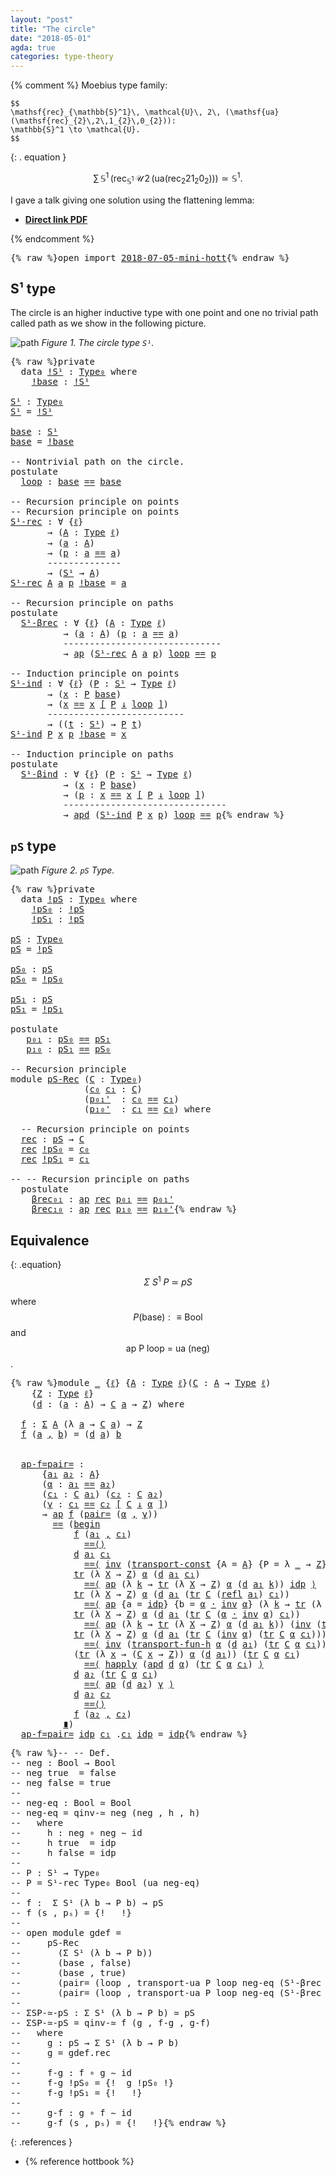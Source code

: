 ```yaml
---
layout: "post"
title: "The circle"
date: "2018-05-01"
agda: true
categories: type-theory
---
```


{% comment %}
  Moebius type family:

    $$
    \mathsf{rec}_{\mathbb{S}^1}\, \mathcal{U}\, 2\, (\mathsf{ua}(\mathsf{rec}_{2}\,2\,1_{2}\,0_{2})):
    \mathbb{S}^1 \to \mathcal{U}.
    $$


{: . equation }

  $$\sum\,{\mathbb{S}^1}\,(\mathsf{rec}_{\mathbb{S}^1}\, \mathcal{U}\,  2\,
  (\mathsf{ua}(\mathsf{rec}_{2}2 1_{2} 0_{2}))) \simeq \mathbb{S}^1.$$

I gave a talk giving one solution using the flattening lemma:

- [**Direct link PDF**](https://github.com/jonaprieto/flattenlem/files/2045561/Jonathan-Prieto-Cubides-The-Flattening-Lemma.pdf)

{% endcomment %}

<pre class="Agda">{% raw %}<a id="678" class="Keyword">open</a> <a id="683" class="Keyword">import</a> <a id="690" href="{% endraw %}{% link _posts/2018-07-05-mini-hott.md %}{% raw %}" class="Module">2018-07-05-mini-hott</a>{% endraw %}</pre>

##  S¹ type

The circle is an higher inductive type with one point
and one no trivial path called path as we show in the following
picture.

![path](/assets/ipe-images/circle.png)
*Figure 1. The circle type `S¹`.*

<pre class="Agda">{% raw %}<a id="951" class="Keyword">private</a>
  <a id="961" class="Keyword">data</a> <a id="!S¹"></a><a id="966" href="{% endraw %}{% link _posts/2018-05-01-circle-puzzle.md %}{% raw %}#966" class="Datatype">!S¹</a> <a id="970" class="Symbol">:</a> <a id="972" href="{% endraw %}{% link _posts/2018-07-05-mini-hott.md %}{% raw %}#949" class="Function">Type₀</a> <a id="978" class="Keyword">where</a>
    <a id="!S¹.!base"></a><a id="988" href="{% endraw %}{% link _posts/2018-05-01-circle-puzzle.md %}{% raw %}#988" class="InductiveConstructor">!base</a> <a id="994" class="Symbol">:</a> <a id="996" href="{% endraw %}{% link _posts/2018-05-01-circle-puzzle.md %}{% raw %}#966" class="Datatype">!S¹</a>

<a id="S¹"></a><a id="1001" href="{% endraw %}{% link _posts/2018-05-01-circle-puzzle.md %}{% raw %}#1001" class="Function">S¹</a> <a id="1004" class="Symbol">:</a> <a id="1006" href="{% endraw %}{% link _posts/2018-07-05-mini-hott.md %}{% raw %}#949" class="Function">Type₀</a>
<a id="1012" href="{% endraw %}{% link _posts/2018-05-01-circle-puzzle.md %}{% raw %}#1001" class="Function">S¹</a> <a id="1015" class="Symbol">=</a> <a id="1017" href="{% endraw %}{% link _posts/2018-05-01-circle-puzzle.md %}{% raw %}#966" class="Datatype">!S¹</a>

<a id="base"></a><a id="1022" href="{% endraw %}{% link _posts/2018-05-01-circle-puzzle.md %}{% raw %}#1022" class="Function">base</a> <a id="1027" class="Symbol">:</a> <a id="1029" href="{% endraw %}{% link _posts/2018-05-01-circle-puzzle.md %}{% raw %}#1001" class="Function">S¹</a>
<a id="1032" href="{% endraw %}{% link _posts/2018-05-01-circle-puzzle.md %}{% raw %}#1022" class="Function">base</a> <a id="1037" class="Symbol">=</a> <a id="1039" href="{% endraw %}{% link _posts/2018-05-01-circle-puzzle.md %}{% raw %}#988" class="InductiveConstructor">!base</a>

<a id="1046" class="Comment">-- Nontrivial path on the circle.</a>
<a id="1080" class="Keyword">postulate</a>
  <a id="loop"></a><a id="1092" href="{% endraw %}{% link _posts/2018-05-01-circle-puzzle.md %}{% raw %}#1092" class="Postulate">loop</a> <a id="1097" class="Symbol">:</a> <a id="1099" href="{% endraw %}{% link _posts/2018-05-01-circle-puzzle.md %}{% raw %}#1022" class="Function">base</a> <a id="1104" href="{% endraw %}{% link _posts/2018-07-05-mini-hott.md %}{% raw %}#4958" class="Datatype Operator">==</a> <a id="1107" href="{% endraw %}{% link _posts/2018-05-01-circle-puzzle.md %}{% raw %}#1022" class="Function">base</a>

<a id="1113" class="Comment">-- Recursion principle on points</a>
<a id="1146" class="Comment">-- Recursion principle on points</a>
<a id="S¹-rec"></a><a id="1179" href="{% endraw %}{% link _posts/2018-05-01-circle-puzzle.md %}{% raw %}#1179" class="Function">S¹-rec</a> <a id="1186" class="Symbol">:</a> <a id="1188" class="Symbol">∀</a> <a id="1190" class="Symbol">{</a><a id="1191" href="{% endraw %}{% link _posts/2018-05-01-circle-puzzle.md %}{% raw %}#1191" class="Bound">ℓ</a><a id="1192" class="Symbol">}</a>
       <a id="1201" class="Symbol">→</a> <a id="1203" class="Symbol">(</a><a id="1204" href="{% endraw %}{% link _posts/2018-05-01-circle-puzzle.md %}{% raw %}#1204" class="Bound">A</a> <a id="1206" class="Symbol">:</a> <a id="1208" href="{% endraw %}{% link _posts/2018-07-05-mini-hott.md %}{% raw %}#899" class="Function">Type</a> <a id="1213" href="{% endraw %}{% link _posts/2018-05-01-circle-puzzle.md %}{% raw %}#1191" class="Bound">ℓ</a><a id="1214" class="Symbol">)</a>
       <a id="1223" class="Symbol">→</a> <a id="1225" class="Symbol">(</a><a id="1226" href="{% endraw %}{% link _posts/2018-05-01-circle-puzzle.md %}{% raw %}#1226" class="Bound">a</a> <a id="1228" class="Symbol">:</a> <a id="1230" href="{% endraw %}{% link _posts/2018-05-01-circle-puzzle.md %}{% raw %}#1204" class="Bound">A</a><a id="1231" class="Symbol">)</a>
       <a id="1240" class="Symbol">→</a> <a id="1242" class="Symbol">(</a><a id="1243" href="{% endraw %}{% link _posts/2018-05-01-circle-puzzle.md %}{% raw %}#1243" class="Bound">p</a> <a id="1245" class="Symbol">:</a> <a id="1247" href="{% endraw %}{% link _posts/2018-05-01-circle-puzzle.md %}{% raw %}#1226" class="Bound">a</a> <a id="1249" href="{% endraw %}{% link _posts/2018-07-05-mini-hott.md %}{% raw %}#4958" class="Datatype Operator">==</a> <a id="1252" href="{% endraw %}{% link _posts/2018-05-01-circle-puzzle.md %}{% raw %}#1226" class="Bound">a</a><a id="1253" class="Symbol">)</a>
       <a id="1262" class="Comment">--------------</a>
       <a id="1284" class="Symbol">→</a> <a id="1286" class="Symbol">(</a><a id="1287" href="{% endraw %}{% link _posts/2018-05-01-circle-puzzle.md %}{% raw %}#1001" class="Function">S¹</a> <a id="1290" class="Symbol">→</a> <a id="1292" href="{% endraw %}{% link _posts/2018-05-01-circle-puzzle.md %}{% raw %}#1204" class="Bound">A</a><a id="1293" class="Symbol">)</a>
<a id="1295" href="{% endraw %}{% link _posts/2018-05-01-circle-puzzle.md %}{% raw %}#1179" class="Function">S¹-rec</a> <a id="1302" href="{% endraw %}{% link _posts/2018-05-01-circle-puzzle.md %}{% raw %}#1302" class="Bound">A</a> <a id="1304" href="{% endraw %}{% link _posts/2018-05-01-circle-puzzle.md %}{% raw %}#1304" class="Bound">a</a> <a id="1306" href="{% endraw %}{% link _posts/2018-05-01-circle-puzzle.md %}{% raw %}#1306" class="Bound">p</a> <a id="1308" href="{% endraw %}{% link _posts/2018-05-01-circle-puzzle.md %}{% raw %}#988" class="InductiveConstructor">!base</a> <a id="1314" class="Symbol">=</a> <a id="1316" href="{% endraw %}{% link _posts/2018-05-01-circle-puzzle.md %}{% raw %}#1304" class="Bound">a</a>

<a id="1319" class="Comment">-- Recursion principle on paths</a>
<a id="1351" class="Keyword">postulate</a>
  <a id="S¹-βrec"></a><a id="1363" href="{% endraw %}{% link _posts/2018-05-01-circle-puzzle.md %}{% raw %}#1363" class="Postulate">S¹-βrec</a> <a id="1371" class="Symbol">:</a> <a id="1373" class="Symbol">∀</a> <a id="1375" class="Symbol">{</a><a id="1376" href="{% endraw %}{% link _posts/2018-05-01-circle-puzzle.md %}{% raw %}#1376" class="Bound">ℓ</a><a id="1377" class="Symbol">}</a> <a id="1379" class="Symbol">(</a><a id="1380" href="{% endraw %}{% link _posts/2018-05-01-circle-puzzle.md %}{% raw %}#1380" class="Bound">A</a> <a id="1382" class="Symbol">:</a> <a id="1384" href="{% endraw %}{% link _posts/2018-07-05-mini-hott.md %}{% raw %}#899" class="Function">Type</a> <a id="1389" href="{% endraw %}{% link _posts/2018-05-01-circle-puzzle.md %}{% raw %}#1376" class="Bound">ℓ</a><a id="1390" class="Symbol">)</a>
          <a id="1402" class="Symbol">→</a> <a id="1404" class="Symbol">(</a><a id="1405" href="{% endraw %}{% link _posts/2018-05-01-circle-puzzle.md %}{% raw %}#1405" class="Bound">a</a> <a id="1407" class="Symbol">:</a> <a id="1409" href="{% endraw %}{% link _posts/2018-05-01-circle-puzzle.md %}{% raw %}#1380" class="Bound">A</a><a id="1410" class="Symbol">)</a> <a id="1412" class="Symbol">(</a><a id="1413" href="{% endraw %}{% link _posts/2018-05-01-circle-puzzle.md %}{% raw %}#1413" class="Bound">p</a> <a id="1415" class="Symbol">:</a> <a id="1417" href="{% endraw %}{% link _posts/2018-05-01-circle-puzzle.md %}{% raw %}#1405" class="Bound">a</a> <a id="1419" href="{% endraw %}{% link _posts/2018-07-05-mini-hott.md %}{% raw %}#4958" class="Datatype Operator">==</a> <a id="1422" href="{% endraw %}{% link _posts/2018-05-01-circle-puzzle.md %}{% raw %}#1405" class="Bound">a</a><a id="1423" class="Symbol">)</a>
          <a id="1435" class="Comment">------------------------------</a>
          <a id="1476" class="Symbol">→</a> <a id="1478" href="{% endraw %}{% link _posts/2018-07-05-mini-hott.md %}{% raw %}#7929" class="Function">ap</a> <a id="1481" class="Symbol">(</a><a id="1482" href="{% endraw %}{% link _posts/2018-05-01-circle-puzzle.md %}{% raw %}#1179" class="Function">S¹-rec</a> <a id="1489" href="{% endraw %}{% link _posts/2018-05-01-circle-puzzle.md %}{% raw %}#1380" class="Bound">A</a> <a id="1491" href="{% endraw %}{% link _posts/2018-05-01-circle-puzzle.md %}{% raw %}#1405" class="Bound">a</a> <a id="1493" href="{% endraw %}{% link _posts/2018-05-01-circle-puzzle.md %}{% raw %}#1413" class="Bound">p</a><a id="1494" class="Symbol">)</a> <a id="1496" href="{% endraw %}{% link _posts/2018-05-01-circle-puzzle.md %}{% raw %}#1092" class="Postulate">loop</a> <a id="1501" href="{% endraw %}{% link _posts/2018-07-05-mini-hott.md %}{% raw %}#4958" class="Datatype Operator">==</a> <a id="1504" href="{% endraw %}{% link _posts/2018-05-01-circle-puzzle.md %}{% raw %}#1413" class="Bound">p</a>

<a id="1507" class="Comment">-- Induction principle on points</a>
<a id="S¹-ind"></a><a id="1540" href="{% endraw %}{% link _posts/2018-05-01-circle-puzzle.md %}{% raw %}#1540" class="Function">S¹-ind</a> <a id="1547" class="Symbol">:</a> <a id="1549" class="Symbol">∀</a> <a id="1551" class="Symbol">{</a><a id="1552" href="{% endraw %}{% link _posts/2018-05-01-circle-puzzle.md %}{% raw %}#1552" class="Bound">ℓ</a><a id="1553" class="Symbol">}</a> <a id="1555" class="Symbol">(</a><a id="1556" href="{% endraw %}{% link _posts/2018-05-01-circle-puzzle.md %}{% raw %}#1556" class="Bound">P</a> <a id="1558" class="Symbol">:</a> <a id="1560" href="{% endraw %}{% link _posts/2018-05-01-circle-puzzle.md %}{% raw %}#1001" class="Function">S¹</a> <a id="1563" class="Symbol">→</a> <a id="1565" href="{% endraw %}{% link _posts/2018-07-05-mini-hott.md %}{% raw %}#899" class="Function">Type</a> <a id="1570" href="{% endraw %}{% link _posts/2018-05-01-circle-puzzle.md %}{% raw %}#1552" class="Bound">ℓ</a><a id="1571" class="Symbol">)</a>
       <a id="1580" class="Symbol">→</a> <a id="1582" class="Symbol">(</a><a id="1583" href="{% endraw %}{% link _posts/2018-05-01-circle-puzzle.md %}{% raw %}#1583" class="Bound">x</a> <a id="1585" class="Symbol">:</a> <a id="1587" href="{% endraw %}{% link _posts/2018-05-01-circle-puzzle.md %}{% raw %}#1556" class="Bound">P</a> <a id="1589" href="{% endraw %}{% link _posts/2018-05-01-circle-puzzle.md %}{% raw %}#1022" class="Function">base</a><a id="1593" class="Symbol">)</a>
       <a id="1602" class="Symbol">→</a> <a id="1604" class="Symbol">(</a><a id="1605" href="{% endraw %}{% link _posts/2018-05-01-circle-puzzle.md %}{% raw %}#1583" class="Bound">x</a> <a id="1607" href="{% endraw %}{% link _posts/2018-07-05-mini-hott.md %}{% raw %}#10799" class="Function">==</a> <a id="1610" href="{% endraw %}{% link _posts/2018-05-01-circle-puzzle.md %}{% raw %}#1583" class="Bound">x</a> <a id="1612" href="{% endraw %}{% link _posts/2018-07-05-mini-hott.md %}{% raw %}#10799" class="Function">[</a> <a id="1614" href="{% endraw %}{% link _posts/2018-05-01-circle-puzzle.md %}{% raw %}#1556" class="Bound">P</a> <a id="1616" href="{% endraw %}{% link _posts/2018-07-05-mini-hott.md %}{% raw %}#10799" class="Function">↓</a> <a id="1618" href="{% endraw %}{% link _posts/2018-05-01-circle-puzzle.md %}{% raw %}#1092" class="Postulate">loop</a> <a id="1623" href="{% endraw %}{% link _posts/2018-07-05-mini-hott.md %}{% raw %}#10799" class="Function">]</a><a id="1624" class="Symbol">)</a>
       <a id="1633" class="Comment">--------------------------</a>
       <a id="1667" class="Symbol">→</a> <a id="1669" class="Symbol">((</a><a id="1671" href="{% endraw %}{% link _posts/2018-05-01-circle-puzzle.md %}{% raw %}#1671" class="Bound">t</a> <a id="1673" class="Symbol">:</a> <a id="1675" href="{% endraw %}{% link _posts/2018-05-01-circle-puzzle.md %}{% raw %}#1001" class="Function">S¹</a><a id="1677" class="Symbol">)</a> <a id="1679" class="Symbol">→</a> <a id="1681" href="{% endraw %}{% link _posts/2018-05-01-circle-puzzle.md %}{% raw %}#1556" class="Bound">P</a> <a id="1683" href="{% endraw %}{% link _posts/2018-05-01-circle-puzzle.md %}{% raw %}#1671" class="Bound">t</a><a id="1684" class="Symbol">)</a>
<a id="1686" href="{% endraw %}{% link _posts/2018-05-01-circle-puzzle.md %}{% raw %}#1540" class="Function">S¹-ind</a> <a id="1693" href="{% endraw %}{% link _posts/2018-05-01-circle-puzzle.md %}{% raw %}#1693" class="Bound">P</a> <a id="1695" href="{% endraw %}{% link _posts/2018-05-01-circle-puzzle.md %}{% raw %}#1695" class="Bound">x</a> <a id="1697" href="{% endraw %}{% link _posts/2018-05-01-circle-puzzle.md %}{% raw %}#1697" class="Bound">p</a> <a id="1699" href="{% endraw %}{% link _posts/2018-05-01-circle-puzzle.md %}{% raw %}#988" class="InductiveConstructor">!base</a> <a id="1705" class="Symbol">=</a> <a id="1707" href="{% endraw %}{% link _posts/2018-05-01-circle-puzzle.md %}{% raw %}#1695" class="Bound">x</a>

<a id="1710" class="Comment">-- Induction principle on paths</a>
<a id="1742" class="Keyword">postulate</a>
  <a id="S¹-βind"></a><a id="1754" href="{% endraw %}{% link _posts/2018-05-01-circle-puzzle.md %}{% raw %}#1754" class="Postulate">S¹-βind</a> <a id="1762" class="Symbol">:</a> <a id="1764" class="Symbol">∀</a> <a id="1766" class="Symbol">{</a><a id="1767" href="{% endraw %}{% link _posts/2018-05-01-circle-puzzle.md %}{% raw %}#1767" class="Bound">ℓ</a><a id="1768" class="Symbol">}</a> <a id="1770" class="Symbol">(</a><a id="1771" href="{% endraw %}{% link _posts/2018-05-01-circle-puzzle.md %}{% raw %}#1771" class="Bound">P</a> <a id="1773" class="Symbol">:</a> <a id="1775" href="{% endraw %}{% link _posts/2018-05-01-circle-puzzle.md %}{% raw %}#1001" class="Function">S¹</a> <a id="1778" class="Symbol">→</a> <a id="1780" href="{% endraw %}{% link _posts/2018-07-05-mini-hott.md %}{% raw %}#899" class="Function">Type</a> <a id="1785" href="{% endraw %}{% link _posts/2018-05-01-circle-puzzle.md %}{% raw %}#1767" class="Bound">ℓ</a><a id="1786" class="Symbol">)</a>
          <a id="1798" class="Symbol">→</a> <a id="1800" class="Symbol">(</a><a id="1801" href="{% endraw %}{% link _posts/2018-05-01-circle-puzzle.md %}{% raw %}#1801" class="Bound">x</a> <a id="1803" class="Symbol">:</a> <a id="1805" href="{% endraw %}{% link _posts/2018-05-01-circle-puzzle.md %}{% raw %}#1771" class="Bound">P</a> <a id="1807" href="{% endraw %}{% link _posts/2018-05-01-circle-puzzle.md %}{% raw %}#1022" class="Function">base</a><a id="1811" class="Symbol">)</a>
          <a id="1823" class="Symbol">→</a> <a id="1825" class="Symbol">(</a><a id="1826" href="{% endraw %}{% link _posts/2018-05-01-circle-puzzle.md %}{% raw %}#1826" class="Bound">p</a> <a id="1828" class="Symbol">:</a> <a id="1830" href="{% endraw %}{% link _posts/2018-05-01-circle-puzzle.md %}{% raw %}#1801" class="Bound">x</a> <a id="1832" href="{% endraw %}{% link _posts/2018-07-05-mini-hott.md %}{% raw %}#10799" class="Function">==</a> <a id="1835" href="{% endraw %}{% link _posts/2018-05-01-circle-puzzle.md %}{% raw %}#1801" class="Bound">x</a> <a id="1837" href="{% endraw %}{% link _posts/2018-07-05-mini-hott.md %}{% raw %}#10799" class="Function">[</a> <a id="1839" href="{% endraw %}{% link _posts/2018-05-01-circle-puzzle.md %}{% raw %}#1771" class="Bound">P</a> <a id="1841" href="{% endraw %}{% link _posts/2018-07-05-mini-hott.md %}{% raw %}#10799" class="Function">↓</a> <a id="1843" href="{% endraw %}{% link _posts/2018-05-01-circle-puzzle.md %}{% raw %}#1092" class="Postulate">loop</a> <a id="1848" href="{% endraw %}{% link _posts/2018-07-05-mini-hott.md %}{% raw %}#10799" class="Function">]</a><a id="1849" class="Symbol">)</a>
          <a id="1861" class="Comment">-------------------------------</a>
          <a id="1903" class="Symbol">→</a> <a id="1905" href="{% endraw %}{% link _posts/2018-07-05-mini-hott.md %}{% raw %}#16848" class="Function">apd</a> <a id="1909" class="Symbol">(</a><a id="1910" href="{% endraw %}{% link _posts/2018-05-01-circle-puzzle.md %}{% raw %}#1540" class="Function">S¹-ind</a> <a id="1917" href="{% endraw %}{% link _posts/2018-05-01-circle-puzzle.md %}{% raw %}#1771" class="Bound">P</a> <a id="1919" href="{% endraw %}{% link _posts/2018-05-01-circle-puzzle.md %}{% raw %}#1801" class="Bound">x</a> <a id="1921" href="{% endraw %}{% link _posts/2018-05-01-circle-puzzle.md %}{% raw %}#1826" class="Bound">p</a><a id="1922" class="Symbol">)</a> <a id="1924" href="{% endraw %}{% link _posts/2018-05-01-circle-puzzle.md %}{% raw %}#1092" class="Postulate">loop</a> <a id="1929" href="{% endraw %}{% link _posts/2018-07-05-mini-hott.md %}{% raw %}#4958" class="Datatype Operator">==</a> <a id="1932" href="{% endraw %}{% link _posts/2018-05-01-circle-puzzle.md %}{% raw %}#1826" class="Bound">p</a>{% endraw %}</pre>

## `pS` type

![path](/assets/ipe-images/tour-type.png)
*Figure 2. `pS` Type.*

<pre class="Agda">{% raw %}<a id="2039" class="Keyword">private</a>
  <a id="2049" class="Keyword">data</a> <a id="!pS"></a><a id="2054" href="{% endraw %}{% link _posts/2018-05-01-circle-puzzle.md %}{% raw %}#2054" class="Datatype">!pS</a> <a id="2058" class="Symbol">:</a> <a id="2060" href="{% endraw %}{% link _posts/2018-07-05-mini-hott.md %}{% raw %}#949" class="Function">Type₀</a> <a id="2066" class="Keyword">where</a>
    <a id="!pS.!pS₀"></a><a id="2076" href="{% endraw %}{% link _posts/2018-05-01-circle-puzzle.md %}{% raw %}#2076" class="InductiveConstructor">!pS₀</a> <a id="2081" class="Symbol">:</a> <a id="2083" href="{% endraw %}{% link _posts/2018-05-01-circle-puzzle.md %}{% raw %}#2054" class="Datatype">!pS</a>
    <a id="!pS.!pS₁"></a><a id="2091" href="{% endraw %}{% link _posts/2018-05-01-circle-puzzle.md %}{% raw %}#2091" class="InductiveConstructor">!pS₁</a> <a id="2096" class="Symbol">:</a> <a id="2098" href="{% endraw %}{% link _posts/2018-05-01-circle-puzzle.md %}{% raw %}#2054" class="Datatype">!pS</a>

<a id="pS"></a><a id="2103" href="{% endraw %}{% link _posts/2018-05-01-circle-puzzle.md %}{% raw %}#2103" class="Function">pS</a> <a id="2106" class="Symbol">:</a> <a id="2108" href="{% endraw %}{% link _posts/2018-07-05-mini-hott.md %}{% raw %}#949" class="Function">Type₀</a>
<a id="2114" href="{% endraw %}{% link _posts/2018-05-01-circle-puzzle.md %}{% raw %}#2103" class="Function">pS</a> <a id="2117" class="Symbol">=</a> <a id="2119" href="{% endraw %}{% link _posts/2018-05-01-circle-puzzle.md %}{% raw %}#2054" class="Datatype">!pS</a>

<a id="pS₀"></a><a id="2124" href="{% endraw %}{% link _posts/2018-05-01-circle-puzzle.md %}{% raw %}#2124" class="Function">pS₀</a> <a id="2128" class="Symbol">:</a> <a id="2130" href="{% endraw %}{% link _posts/2018-05-01-circle-puzzle.md %}{% raw %}#2103" class="Function">pS</a>
<a id="2133" href="{% endraw %}{% link _posts/2018-05-01-circle-puzzle.md %}{% raw %}#2124" class="Function">pS₀</a> <a id="2137" class="Symbol">=</a> <a id="2139" href="{% endraw %}{% link _posts/2018-05-01-circle-puzzle.md %}{% raw %}#2076" class="InductiveConstructor">!pS₀</a>

<a id="pS₁"></a><a id="2145" href="{% endraw %}{% link _posts/2018-05-01-circle-puzzle.md %}{% raw %}#2145" class="Function">pS₁</a> <a id="2149" class="Symbol">:</a> <a id="2151" href="{% endraw %}{% link _posts/2018-05-01-circle-puzzle.md %}{% raw %}#2103" class="Function">pS</a>
<a id="2154" href="{% endraw %}{% link _posts/2018-05-01-circle-puzzle.md %}{% raw %}#2145" class="Function">pS₁</a> <a id="2158" class="Symbol">=</a> <a id="2160" href="{% endraw %}{% link _posts/2018-05-01-circle-puzzle.md %}{% raw %}#2091" class="InductiveConstructor">!pS₁</a>

<a id="2166" class="Keyword">postulate</a>
   <a id="p₀₁"></a><a id="2179" href="{% endraw %}{% link _posts/2018-05-01-circle-puzzle.md %}{% raw %}#2179" class="Postulate">p₀₁</a> <a id="2183" class="Symbol">:</a> <a id="2185" href="{% endraw %}{% link _posts/2018-05-01-circle-puzzle.md %}{% raw %}#2124" class="Function">pS₀</a> <a id="2189" href="{% endraw %}{% link _posts/2018-07-05-mini-hott.md %}{% raw %}#4958" class="Datatype Operator">==</a> <a id="2192" href="{% endraw %}{% link _posts/2018-05-01-circle-puzzle.md %}{% raw %}#2145" class="Function">pS₁</a>
   <a id="p₁₀"></a><a id="2199" href="{% endraw %}{% link _posts/2018-05-01-circle-puzzle.md %}{% raw %}#2199" class="Postulate">p₁₀</a> <a id="2203" class="Symbol">:</a> <a id="2205" href="{% endraw %}{% link _posts/2018-05-01-circle-puzzle.md %}{% raw %}#2145" class="Function">pS₁</a> <a id="2209" href="{% endraw %}{% link _posts/2018-07-05-mini-hott.md %}{% raw %}#4958" class="Datatype Operator">==</a> <a id="2212" href="{% endraw %}{% link _posts/2018-05-01-circle-puzzle.md %}{% raw %}#2124" class="Function">pS₀</a>

<a id="2217" class="Comment">-- Recursion principle</a>
<a id="2240" class="Keyword">module</a> <a id="pS-Rec"></a><a id="2247" href="{% endraw %}{% link _posts/2018-05-01-circle-puzzle.md %}{% raw %}#2247" class="Module">pS-Rec</a> <a id="2254" class="Symbol">(</a><a id="2255" href="{% endraw %}{% link _posts/2018-05-01-circle-puzzle.md %}{% raw %}#2255" class="Bound">C</a> <a id="2257" class="Symbol">:</a> <a id="2259" href="{% endraw %}{% link _posts/2018-07-05-mini-hott.md %}{% raw %}#949" class="Function">Type₀</a><a id="2264" class="Symbol">)</a>
              <a id="2280" class="Symbol">(</a><a id="2281" href="{% endraw %}{% link _posts/2018-05-01-circle-puzzle.md %}{% raw %}#2281" class="Bound">c₀</a> <a id="2284" href="{% endraw %}{% link _posts/2018-05-01-circle-puzzle.md %}{% raw %}#2284" class="Bound">c₁</a> <a id="2287" class="Symbol">:</a> <a id="2289" href="{% endraw %}{% link _posts/2018-05-01-circle-puzzle.md %}{% raw %}#2255" class="Bound">C</a><a id="2290" class="Symbol">)</a>
              <a id="2306" class="Symbol">(</a><a id="2307" href="{% endraw %}{% link _posts/2018-05-01-circle-puzzle.md %}{% raw %}#2307" class="Bound">p₀₁&#39;</a>  <a id="2313" class="Symbol">:</a> <a id="2315" href="{% endraw %}{% link _posts/2018-05-01-circle-puzzle.md %}{% raw %}#2281" class="Bound">c₀</a> <a id="2318" href="{% endraw %}{% link _posts/2018-07-05-mini-hott.md %}{% raw %}#4958" class="Datatype Operator">==</a> <a id="2321" href="{% endraw %}{% link _posts/2018-05-01-circle-puzzle.md %}{% raw %}#2284" class="Bound">c₁</a><a id="2323" class="Symbol">)</a>
              <a id="2339" class="Symbol">(</a><a id="2340" href="{% endraw %}{% link _posts/2018-05-01-circle-puzzle.md %}{% raw %}#2340" class="Bound">p₁₀&#39;</a>  <a id="2346" class="Symbol">:</a> <a id="2348" href="{% endraw %}{% link _posts/2018-05-01-circle-puzzle.md %}{% raw %}#2284" class="Bound">c₁</a> <a id="2351" href="{% endraw %}{% link _posts/2018-07-05-mini-hott.md %}{% raw %}#4958" class="Datatype Operator">==</a> <a id="2354" href="{% endraw %}{% link _posts/2018-05-01-circle-puzzle.md %}{% raw %}#2281" class="Bound">c₀</a><a id="2356" class="Symbol">)</a> <a id="2358" class="Keyword">where</a>

  <a id="2367" class="Comment">-- Recursion principle on points</a>
  <a id="pS-Rec.rec"></a><a id="2402" href="{% endraw %}{% link _posts/2018-05-01-circle-puzzle.md %}{% raw %}#2402" class="Function">rec</a> <a id="2406" class="Symbol">:</a> <a id="2408" href="{% endraw %}{% link _posts/2018-05-01-circle-puzzle.md %}{% raw %}#2103" class="Function">pS</a> <a id="2411" class="Symbol">→</a> <a id="2413" href="{% endraw %}{% link _posts/2018-05-01-circle-puzzle.md %}{% raw %}#2255" class="Bound">C</a>
  <a id="2417" href="{% endraw %}{% link _posts/2018-05-01-circle-puzzle.md %}{% raw %}#2402" class="Function">rec</a> <a id="2421" href="{% endraw %}{% link _posts/2018-05-01-circle-puzzle.md %}{% raw %}#2076" class="InductiveConstructor">!pS₀</a> <a id="2426" class="Symbol">=</a> <a id="2428" href="{% endraw %}{% link _posts/2018-05-01-circle-puzzle.md %}{% raw %}#2281" class="Bound">c₀</a>
  <a id="2433" href="{% endraw %}{% link _posts/2018-05-01-circle-puzzle.md %}{% raw %}#2402" class="Function">rec</a> <a id="2437" href="{% endraw %}{% link _posts/2018-05-01-circle-puzzle.md %}{% raw %}#2091" class="InductiveConstructor">!pS₁</a> <a id="2442" class="Symbol">=</a> <a id="2444" href="{% endraw %}{% link _posts/2018-05-01-circle-puzzle.md %}{% raw %}#2284" class="Bound">c₁</a>

<a id="2448" class="Comment">-- -- Recursion principle on paths</a>
  <a id="2485" class="Keyword">postulate</a>
    <a id="pS-Rec.βrec₀₁"></a><a id="2499" href="{% endraw %}{% link _posts/2018-05-01-circle-puzzle.md %}{% raw %}#2499" class="Postulate">βrec₀₁</a> <a id="2506" class="Symbol">:</a> <a id="2508" href="{% endraw %}{% link _posts/2018-07-05-mini-hott.md %}{% raw %}#7929" class="Function">ap</a> <a id="2511" href="{% endraw %}{% link _posts/2018-05-01-circle-puzzle.md %}{% raw %}#2402" class="Function">rec</a> <a id="2515" href="{% endraw %}{% link _posts/2018-05-01-circle-puzzle.md %}{% raw %}#2179" class="Postulate">p₀₁</a> <a id="2519" href="{% endraw %}{% link _posts/2018-07-05-mini-hott.md %}{% raw %}#4958" class="Datatype Operator">==</a> <a id="2522" href="{% endraw %}{% link _posts/2018-05-01-circle-puzzle.md %}{% raw %}#2307" class="Bound">p₀₁&#39;</a>
    <a id="pS-Rec.βrec₁₀"></a><a id="2531" href="{% endraw %}{% link _posts/2018-05-01-circle-puzzle.md %}{% raw %}#2531" class="Postulate">βrec₁₀</a> <a id="2538" class="Symbol">:</a> <a id="2540" href="{% endraw %}{% link _posts/2018-07-05-mini-hott.md %}{% raw %}#7929" class="Function">ap</a> <a id="2543" href="{% endraw %}{% link _posts/2018-05-01-circle-puzzle.md %}{% raw %}#2402" class="Function">rec</a> <a id="2547" href="{% endraw %}{% link _posts/2018-05-01-circle-puzzle.md %}{% raw %}#2199" class="Postulate">p₁₀</a> <a id="2551" href="{% endraw %}{% link _posts/2018-07-05-mini-hott.md %}{% raw %}#4958" class="Datatype Operator">==</a> <a id="2554" href="{% endraw %}{% link _posts/2018-05-01-circle-puzzle.md %}{% raw %}#2340" class="Bound">p₁₀&#39;</a>{% endraw %}</pre>

## Equivalence

{: .equation}
  $$
    \Sigma~S^{1}~P~\simeq~pS
  $$

  where $$P (\mathsf{base}) :≡ \mathsf{Bool}$$ and $$\mathsf{ap~P~loop~=~ua~(neg)}$$.


<pre class="Agda">{% raw %}<a id="2743" class="Keyword">module</a> <a id="2750" href="{% endraw %}{% link _posts/2018-05-01-circle-puzzle.md %}{% raw %}#2750" class="Module">_</a> <a id="2752" class="Symbol">{</a><a id="2753" href="{% endraw %}{% link _posts/2018-05-01-circle-puzzle.md %}{% raw %}#2753" class="Bound">ℓ</a><a id="2754" class="Symbol">}</a> <a id="2756" class="Symbol">{</a><a id="2757" href="{% endraw %}{% link _posts/2018-05-01-circle-puzzle.md %}{% raw %}#2757" class="Bound">A</a> <a id="2759" class="Symbol">:</a> <a id="2761" href="{% endraw %}{% link _posts/2018-07-05-mini-hott.md %}{% raw %}#899" class="Function">Type</a> <a id="2766" href="{% endraw %}{% link _posts/2018-05-01-circle-puzzle.md %}{% raw %}#2753" class="Bound">ℓ</a><a id="2767" class="Symbol">}(</a><a id="2769" href="{% endraw %}{% link _posts/2018-05-01-circle-puzzle.md %}{% raw %}#2769" class="Bound">C</a> <a id="2771" class="Symbol">:</a> <a id="2773" href="{% endraw %}{% link _posts/2018-05-01-circle-puzzle.md %}{% raw %}#2757" class="Bound">A</a> <a id="2775" class="Symbol">→</a> <a id="2777" href="{% endraw %}{% link _posts/2018-07-05-mini-hott.md %}{% raw %}#899" class="Function">Type</a> <a id="2782" href="{% endraw %}{% link _posts/2018-05-01-circle-puzzle.md %}{% raw %}#2753" class="Bound">ℓ</a><a id="2783" class="Symbol">)</a>
    <a id="2789" class="Symbol">{</a><a id="2790" href="{% endraw %}{% link _posts/2018-05-01-circle-puzzle.md %}{% raw %}#2790" class="Bound">Z</a> <a id="2792" class="Symbol">:</a> <a id="2794" href="{% endraw %}{% link _posts/2018-07-05-mini-hott.md %}{% raw %}#899" class="Function">Type</a> <a id="2799" href="{% endraw %}{% link _posts/2018-05-01-circle-puzzle.md %}{% raw %}#2753" class="Bound">ℓ</a><a id="2800" class="Symbol">}</a>
    <a id="2806" class="Symbol">(</a><a id="2807" href="{% endraw %}{% link _posts/2018-05-01-circle-puzzle.md %}{% raw %}#2807" class="Bound">d</a> <a id="2809" class="Symbol">:</a> <a id="2811" class="Symbol">(</a><a id="2812" href="{% endraw %}{% link _posts/2018-05-01-circle-puzzle.md %}{% raw %}#2812" class="Bound">a</a> <a id="2814" class="Symbol">:</a> <a id="2816" href="{% endraw %}{% link _posts/2018-05-01-circle-puzzle.md %}{% raw %}#2757" class="Bound">A</a><a id="2817" class="Symbol">)</a> <a id="2819" class="Symbol">→</a> <a id="2821" href="{% endraw %}{% link _posts/2018-05-01-circle-puzzle.md %}{% raw %}#2769" class="Bound">C</a> <a id="2823" href="{% endraw %}{% link _posts/2018-05-01-circle-puzzle.md %}{% raw %}#2812" class="Bound">a</a> <a id="2825" class="Symbol">→</a> <a id="2827" href="{% endraw %}{% link _posts/2018-05-01-circle-puzzle.md %}{% raw %}#2790" class="Bound">Z</a><a id="2828" class="Symbol">)</a> <a id="2830" class="Keyword">where</a>

  <a id="2839" href="{% endraw %}{% link _posts/2018-05-01-circle-puzzle.md %}{% raw %}#2839" class="Function">f</a> <a id="2841" class="Symbol">:</a> <a id="2843" href="{% endraw %}{% link _posts/2018-07-05-mini-hott.md %}{% raw %}#2165" class="Record">Σ</a> <a id="2845" href="{% endraw %}{% link _posts/2018-05-01-circle-puzzle.md %}{% raw %}#2757" class="Bound">A</a> <a id="2847" class="Symbol">(λ</a> <a id="2850" href="{% endraw %}{% link _posts/2018-05-01-circle-puzzle.md %}{% raw %}#2850" class="Bound">a</a> <a id="2852" class="Symbol">→</a> <a id="2854" href="{% endraw %}{% link _posts/2018-05-01-circle-puzzle.md %}{% raw %}#2769" class="Bound">C</a> <a id="2856" href="{% endraw %}{% link _posts/2018-05-01-circle-puzzle.md %}{% raw %}#2850" class="Bound">a</a><a id="2857" class="Symbol">)</a> <a id="2859" class="Symbol">→</a> <a id="2861" href="{% endraw %}{% link _posts/2018-05-01-circle-puzzle.md %}{% raw %}#2790" class="Bound">Z</a>
  <a id="2865" href="{% endraw %}{% link _posts/2018-05-01-circle-puzzle.md %}{% raw %}#2839" class="Function">f</a> <a id="2867" class="Symbol">(</a><a id="2868" href="{% endraw %}{% link _posts/2018-05-01-circle-puzzle.md %}{% raw %}#2868" class="Bound">a</a> <a id="2870" href="{% endraw %}{% link _posts/2018-07-05-mini-hott.md %}{% raw %}#2243" class="InductiveConstructor Operator">,</a> <a id="2872" href="{% endraw %}{% link _posts/2018-05-01-circle-puzzle.md %}{% raw %}#2872" class="Bound">b</a><a id="2873" class="Symbol">)</a> <a id="2875" class="Symbol">=</a> <a id="2877" class="Symbol">(</a><a id="2878" href="{% endraw %}{% link _posts/2018-05-01-circle-puzzle.md %}{% raw %}#2807" class="Bound">d</a> <a id="2880" href="{% endraw %}{% link _posts/2018-05-01-circle-puzzle.md %}{% raw %}#2868" class="Bound">a</a><a id="2881" class="Symbol">)</a> <a id="2883" href="{% endraw %}{% link _posts/2018-05-01-circle-puzzle.md %}{% raw %}#2872" class="Bound">b</a>


  <a id="2889" href="{% endraw %}{% link _posts/2018-05-01-circle-puzzle.md %}{% raw %}#2889" class="Function">ap-f=pair=</a> <a id="2900" class="Symbol">:</a>
      <a id="2908" class="Symbol">{</a><a id="2909" href="{% endraw %}{% link _posts/2018-05-01-circle-puzzle.md %}{% raw %}#2909" class="Bound">a₁</a> <a id="2912" href="{% endraw %}{% link _posts/2018-05-01-circle-puzzle.md %}{% raw %}#2912" class="Bound">a₂</a> <a id="2915" class="Symbol">:</a> <a id="2917" href="{% endraw %}{% link _posts/2018-05-01-circle-puzzle.md %}{% raw %}#2757" class="Bound">A</a><a id="2918" class="Symbol">}</a>
      <a id="2926" class="Symbol">(</a><a id="2927" href="{% endraw %}{% link _posts/2018-05-01-circle-puzzle.md %}{% raw %}#2927" class="Bound">α</a> <a id="2929" class="Symbol">:</a> <a id="2931" href="{% endraw %}{% link _posts/2018-05-01-circle-puzzle.md %}{% raw %}#2909" class="Bound">a₁</a> <a id="2934" href="{% endraw %}{% link _posts/2018-07-05-mini-hott.md %}{% raw %}#4958" class="Datatype Operator">==</a> <a id="2937" href="{% endraw %}{% link _posts/2018-05-01-circle-puzzle.md %}{% raw %}#2912" class="Bound">a₂</a><a id="2939" class="Symbol">)</a>
      <a id="2947" class="Symbol">(</a><a id="2948" href="{% endraw %}{% link _posts/2018-05-01-circle-puzzle.md %}{% raw %}#2948" class="Bound">c₁</a> <a id="2951" class="Symbol">:</a> <a id="2953" href="{% endraw %}{% link _posts/2018-05-01-circle-puzzle.md %}{% raw %}#2769" class="Bound">C</a> <a id="2955" href="{% endraw %}{% link _posts/2018-05-01-circle-puzzle.md %}{% raw %}#2909" class="Bound">a₁</a><a id="2957" class="Symbol">)</a> <a id="2959" class="Symbol">(</a><a id="2960" href="{% endraw %}{% link _posts/2018-05-01-circle-puzzle.md %}{% raw %}#2960" class="Bound">c₂</a> <a id="2963" class="Symbol">:</a> <a id="2965" href="{% endraw %}{% link _posts/2018-05-01-circle-puzzle.md %}{% raw %}#2769" class="Bound">C</a> <a id="2967" href="{% endraw %}{% link _posts/2018-05-01-circle-puzzle.md %}{% raw %}#2912" class="Bound">a₂</a><a id="2969" class="Symbol">)</a>
      <a id="2977" class="Symbol">(</a><a id="2978" href="{% endraw %}{% link _posts/2018-05-01-circle-puzzle.md %}{% raw %}#2978" class="Bound">γ</a> <a id="2980" class="Symbol">:</a> <a id="2982" href="{% endraw %}{% link _posts/2018-05-01-circle-puzzle.md %}{% raw %}#2948" class="Bound">c₁</a> <a id="2985" href="{% endraw %}{% link _posts/2018-07-05-mini-hott.md %}{% raw %}#10799" class="Function">==</a> <a id="2988" href="{% endraw %}{% link _posts/2018-05-01-circle-puzzle.md %}{% raw %}#2960" class="Bound">c₂</a> <a id="2991" href="{% endraw %}{% link _posts/2018-07-05-mini-hott.md %}{% raw %}#10799" class="Function">[</a> <a id="2993" href="{% endraw %}{% link _posts/2018-05-01-circle-puzzle.md %}{% raw %}#2769" class="Bound">C</a> <a id="2995" href="{% endraw %}{% link _posts/2018-07-05-mini-hott.md %}{% raw %}#10799" class="Function">↓</a> <a id="2997" href="{% endraw %}{% link _posts/2018-05-01-circle-puzzle.md %}{% raw %}#2927" class="Bound">α</a> <a id="2999" href="{% endraw %}{% link _posts/2018-07-05-mini-hott.md %}{% raw %}#10799" class="Function">]</a><a id="3000" class="Symbol">)</a>
      <a id="3008" class="Symbol">→</a> <a id="3010" href="{% endraw %}{% link _posts/2018-07-05-mini-hott.md %}{% raw %}#7929" class="Function">ap</a> <a id="3013" href="{% endraw %}{% link _posts/2018-05-01-circle-puzzle.md %}{% raw %}#2839" class="Function">f</a> <a id="3015" class="Symbol">(</a><a id="3016" href="{% endraw %}{% link _posts/2018-07-05-mini-hott.md %}{% raw %}#15476" class="Function">pair=</a> <a id="3022" class="Symbol">(</a><a id="3023" href="{% endraw %}{% link _posts/2018-05-01-circle-puzzle.md %}{% raw %}#2927" class="Bound">α</a> <a id="3025" href="{% endraw %}{% link _posts/2018-07-05-mini-hott.md %}{% raw %}#2243" class="InductiveConstructor Operator">,</a> <a id="3027" href="{% endraw %}{% link _posts/2018-05-01-circle-puzzle.md %}{% raw %}#2978" class="Bound">γ</a><a id="3028" class="Symbol">))</a>
        <a id="3039" href="{% endraw %}{% link _posts/2018-07-05-mini-hott.md %}{% raw %}#4958" class="Datatype Operator">==</a> <a id="3042" class="Symbol">(</a><a id="3043" href="{% endraw %}{% link _posts/2018-07-05-mini-hott.md %}{% raw %}#7711" class="Function Operator">begin</a>
            <a id="3061" href="{% endraw %}{% link _posts/2018-05-01-circle-puzzle.md %}{% raw %}#2839" class="Function">f</a> <a id="3063" class="Symbol">(</a><a id="3064" href="{% endraw %}{% link _posts/2018-05-01-circle-puzzle.md %}{% raw %}#2909" class="Bound">a₁</a> <a id="3067" href="{% endraw %}{% link _posts/2018-07-05-mini-hott.md %}{% raw %}#2243" class="InductiveConstructor Operator">,</a> <a id="3069" href="{% endraw %}{% link _posts/2018-05-01-circle-puzzle.md %}{% raw %}#2948" class="Bound">c₁</a><a id="3071" class="Symbol">)</a>
              <a id="3087" href="{% endraw %}{% link _posts/2018-07-05-mini-hott.md %}{% raw %}#7474" class="Function Operator">==⟨⟩</a>
            <a id="3104" href="{% endraw %}{% link _posts/2018-05-01-circle-puzzle.md %}{% raw %}#2807" class="Bound">d</a> <a id="3106" href="{% endraw %}{% link _posts/2018-05-01-circle-puzzle.md %}{% raw %}#2909" class="Bound">a₁</a> <a id="3109" href="{% endraw %}{% link _posts/2018-05-01-circle-puzzle.md %}{% raw %}#2948" class="Bound">c₁</a>
              <a id="3126" href="{% endraw %}{% link _posts/2018-07-05-mini-hott.md %}{% raw %}#7552" class="Function Operator">==⟨</a> <a id="3130" href="{% endraw %}{% link _posts/2018-07-05-mini-hott.md %}{% raw %}#5993" class="Function">inv</a> <a id="3134" class="Symbol">(</a><a id="3135" href="{% endraw %}{% link _posts/2018-07-05-mini-hott.md %}{% raw %}#11167" class="Function">transport-const</a> <a id="3151" class="Symbol">{</a><a id="3152" class="Argument">A</a> <a id="3154" class="Symbol">=</a> <a id="3156" href="{% endraw %}{% link _posts/2018-05-01-circle-puzzle.md %}{% raw %}#2757" class="Bound">A</a><a id="3157" class="Symbol">}</a> <a id="3159" class="Symbol">{</a><a id="3160" class="Argument">P</a> <a id="3162" class="Symbol">=</a> <a id="3164" class="Symbol">λ</a> <a id="3166" href="{% endraw %}{% link _posts/2018-05-01-circle-puzzle.md %}{% raw %}#3166" class="Bound">_</a> <a id="3168" class="Symbol">→</a> <a id="3170" href="{% endraw %}{% link _posts/2018-05-01-circle-puzzle.md %}{% raw %}#2790" class="Bound">Z</a><a id="3171" class="Symbol">}</a> <a id="3173" href="{% endraw %}{% link _posts/2018-05-01-circle-puzzle.md %}{% raw %}#2927" class="Bound">α</a> <a id="3175" class="Symbol">(</a><a id="3176" href="{% endraw %}{% link _posts/2018-05-01-circle-puzzle.md %}{% raw %}#2807" class="Bound">d</a> <a id="3178" href="{% endraw %}{% link _posts/2018-05-01-circle-puzzle.md %}{% raw %}#2909" class="Bound">a₁</a> <a id="3181" href="{% endraw %}{% link _posts/2018-05-01-circle-puzzle.md %}{% raw %}#2948" class="Bound">c₁</a><a id="3183" class="Symbol">))</a> <a id="3186" href="{% endraw %}{% link _posts/2018-07-05-mini-hott.md %}{% raw %}#7552" class="Function Operator">⟩</a>
            <a id="3200" href="{% endraw %}{% link _posts/2018-07-05-mini-hott.md %}{% raw %}#10224" class="Function">tr</a> <a id="3203" class="Symbol">(λ</a> <a id="3206" href="{% endraw %}{% link _posts/2018-05-01-circle-puzzle.md %}{% raw %}#3206" class="Bound">X</a> <a id="3208" class="Symbol">→</a> <a id="3210" href="{% endraw %}{% link _posts/2018-05-01-circle-puzzle.md %}{% raw %}#2790" class="Bound">Z</a><a id="3211" class="Symbol">)</a> <a id="3213" href="{% endraw %}{% link _posts/2018-05-01-circle-puzzle.md %}{% raw %}#2927" class="Bound">α</a> <a id="3215" class="Symbol">(</a><a id="3216" href="{% endraw %}{% link _posts/2018-05-01-circle-puzzle.md %}{% raw %}#2807" class="Bound">d</a> <a id="3218" href="{% endraw %}{% link _posts/2018-05-01-circle-puzzle.md %}{% raw %}#2909" class="Bound">a₁</a> <a id="3221" href="{% endraw %}{% link _posts/2018-05-01-circle-puzzle.md %}{% raw %}#2948" class="Bound">c₁</a><a id="3223" class="Symbol">)</a>
              <a id="3239" href="{% endraw %}{% link _posts/2018-07-05-mini-hott.md %}{% raw %}#7552" class="Function Operator">==⟨</a> <a id="3243" href="{% endraw %}{% link _posts/2018-07-05-mini-hott.md %}{% raw %}#7929" class="Function">ap</a> <a id="3246" class="Symbol">(λ</a> <a id="3249" href="{% endraw %}{% link _posts/2018-05-01-circle-puzzle.md %}{% raw %}#3249" class="Bound">k</a> <a id="3251" class="Symbol">→</a> <a id="3253" href="{% endraw %}{% link _posts/2018-07-05-mini-hott.md %}{% raw %}#10224" class="Function">tr</a> <a id="3256" class="Symbol">(λ</a> <a id="3259" href="{% endraw %}{% link _posts/2018-05-01-circle-puzzle.md %}{% raw %}#3259" class="Bound">X</a> <a id="3261" class="Symbol">→</a> <a id="3263" href="{% endraw %}{% link _posts/2018-05-01-circle-puzzle.md %}{% raw %}#2790" class="Bound">Z</a><a id="3264" class="Symbol">)</a> <a id="3266" href="{% endraw %}{% link _posts/2018-05-01-circle-puzzle.md %}{% raw %}#2927" class="Bound">α</a> <a id="3268" class="Symbol">(</a><a id="3269" href="{% endraw %}{% link _posts/2018-05-01-circle-puzzle.md %}{% raw %}#2807" class="Bound">d</a> <a id="3271" href="{% endraw %}{% link _posts/2018-05-01-circle-puzzle.md %}{% raw %}#2909" class="Bound">a₁</a> <a id="3274" href="{% endraw %}{% link _posts/2018-05-01-circle-puzzle.md %}{% raw %}#3249" class="Bound">k</a><a id="3275" class="Symbol">))</a> <a id="3278" href="{% endraw %}{% link _posts/2018-07-05-mini-hott.md %}{% raw %}#5012" class="InductiveConstructor">idp</a> <a id="3282" href="{% endraw %}{% link _posts/2018-07-05-mini-hott.md %}{% raw %}#7552" class="Function Operator">⟩</a>
            <a id="3296" href="{% endraw %}{% link _posts/2018-07-05-mini-hott.md %}{% raw %}#10224" class="Function">tr</a> <a id="3299" class="Symbol">(λ</a> <a id="3302" href="{% endraw %}{% link _posts/2018-05-01-circle-puzzle.md %}{% raw %}#3302" class="Bound">X</a> <a id="3304" class="Symbol">→</a> <a id="3306" href="{% endraw %}{% link _posts/2018-05-01-circle-puzzle.md %}{% raw %}#2790" class="Bound">Z</a><a id="3307" class="Symbol">)</a> <a id="3309" href="{% endraw %}{% link _posts/2018-05-01-circle-puzzle.md %}{% raw %}#2927" class="Bound">α</a> <a id="3311" class="Symbol">(</a><a id="3312" href="{% endraw %}{% link _posts/2018-05-01-circle-puzzle.md %}{% raw %}#2807" class="Bound">d</a> <a id="3314" href="{% endraw %}{% link _posts/2018-05-01-circle-puzzle.md %}{% raw %}#2909" class="Bound">a₁</a> <a id="3317" class="Symbol">(</a><a id="3318" href="{% endraw %}{% link _posts/2018-07-05-mini-hott.md %}{% raw %}#10224" class="Function">tr</a> <a id="3321" href="{% endraw %}{% link _posts/2018-05-01-circle-puzzle.md %}{% raw %}#2769" class="Bound">C</a> <a id="3323" class="Symbol">(</a><a id="3324" href="{% endraw %}{% link _posts/2018-07-05-mini-hott.md %}{% raw %}#5093" class="Function">refl</a> <a id="3329" href="{% endraw %}{% link _posts/2018-05-01-circle-puzzle.md %}{% raw %}#2909" class="Bound">a₁</a><a id="3331" class="Symbol">)</a> <a id="3333" href="{% endraw %}{% link _posts/2018-05-01-circle-puzzle.md %}{% raw %}#2948" class="Bound">c₁</a><a id="3335" class="Symbol">))</a>
              <a id="3352" href="{% endraw %}{% link _posts/2018-07-05-mini-hott.md %}{% raw %}#7552" class="Function Operator">==⟨</a> <a id="3356" href="{% endraw %}{% link _posts/2018-07-05-mini-hott.md %}{% raw %}#7929" class="Function">ap</a> <a id="3359" class="Symbol">{</a><a id="3360" class="Argument">a</a> <a id="3362" class="Symbol">=</a> <a id="3364" href="{% endraw %}{% link _posts/2018-07-05-mini-hott.md %}{% raw %}#5012" class="InductiveConstructor">idp</a><a id="3367" class="Symbol">}</a> <a id="3369" class="Symbol">{</a><a id="3370" class="Argument">b</a> <a id="3372" class="Symbol">=</a> <a id="3374" href="{% endraw %}{% link _posts/2018-05-01-circle-puzzle.md %}{% raw %}#2927" class="Bound">α</a> <a id="3376" href="{% endraw %}{% link _posts/2018-07-05-mini-hott.md %}{% raw %}#5693" class="Function Operator">·</a> <a id="3378" href="{% endraw %}{% link _posts/2018-07-05-mini-hott.md %}{% raw %}#5993" class="Function">inv</a> <a id="3382" href="{% endraw %}{% link _posts/2018-05-01-circle-puzzle.md %}{% raw %}#2927" class="Bound">α</a><a id="3383" class="Symbol">}</a> <a id="3385" class="Symbol">(λ</a> <a id="3388" href="{% endraw %}{% link _posts/2018-05-01-circle-puzzle.md %}{% raw %}#3388" class="Bound">k</a> <a id="3390" class="Symbol">→</a> <a id="3392" href="{% endraw %}{% link _posts/2018-07-05-mini-hott.md %}{% raw %}#10224" class="Function">tr</a> <a id="3395" class="Symbol">(λ</a> <a id="3398" href="{% endraw %}{% link _posts/2018-05-01-circle-puzzle.md %}{% raw %}#3398" class="Bound">X</a> <a id="3400" class="Symbol">→</a> <a id="3402" href="{% endraw %}{% link _posts/2018-05-01-circle-puzzle.md %}{% raw %}#2790" class="Bound">Z</a><a id="3403" class="Symbol">)</a> <a id="3405" href="{% endraw %}{% link _posts/2018-05-01-circle-puzzle.md %}{% raw %}#2927" class="Bound">α</a> <a id="3407" class="Symbol">(</a><a id="3408" href="{% endraw %}{% link _posts/2018-05-01-circle-puzzle.md %}{% raw %}#2807" class="Bound">d</a> <a id="3410" href="{% endraw %}{% link _posts/2018-05-01-circle-puzzle.md %}{% raw %}#2909" class="Bound">a₁</a> <a id="3413" class="Symbol">(</a><a id="3414" href="{% endraw %}{% link _posts/2018-07-05-mini-hott.md %}{% raw %}#10224" class="Function">tr</a> <a id="3417" href="{% endraw %}{% link _posts/2018-05-01-circle-puzzle.md %}{% raw %}#2769" class="Bound">C</a> <a id="3419" href="{% endraw %}{% link _posts/2018-05-01-circle-puzzle.md %}{% raw %}#3388" class="Bound">k</a> <a id="3421" href="{% endraw %}{% link _posts/2018-05-01-circle-puzzle.md %}{% raw %}#2948" class="Bound">c₁</a><a id="3423" class="Symbol">)))</a> <a id="3427" class="Symbol">(</a><a id="3428" href="{% endraw %}{% link _posts/2018-07-05-mini-hott.md %}{% raw %}#5993" class="Function">inv</a> <a id="3432" class="Symbol">(</a><a id="3433" href="{% endraw %}{% link _posts/2018-07-05-mini-hott.md %}{% raw %}#9521" class="Function">·-rinv</a> <a id="3440" href="{% endraw %}{% link _posts/2018-05-01-circle-puzzle.md %}{% raw %}#2927" class="Bound">α</a><a id="3441" class="Symbol">))</a> <a id="3444" href="{% endraw %}{% link _posts/2018-07-05-mini-hott.md %}{% raw %}#7552" class="Function Operator">⟩</a>
            <a id="3458" href="{% endraw %}{% link _posts/2018-07-05-mini-hott.md %}{% raw %}#10224" class="Function">tr</a> <a id="3461" class="Symbol">(λ</a> <a id="3464" href="{% endraw %}{% link _posts/2018-05-01-circle-puzzle.md %}{% raw %}#3464" class="Bound">X</a> <a id="3466" class="Symbol">→</a> <a id="3468" href="{% endraw %}{% link _posts/2018-05-01-circle-puzzle.md %}{% raw %}#2790" class="Bound">Z</a><a id="3469" class="Symbol">)</a> <a id="3471" href="{% endraw %}{% link _posts/2018-05-01-circle-puzzle.md %}{% raw %}#2927" class="Bound">α</a> <a id="3473" class="Symbol">(</a><a id="3474" href="{% endraw %}{% link _posts/2018-05-01-circle-puzzle.md %}{% raw %}#2807" class="Bound">d</a> <a id="3476" href="{% endraw %}{% link _posts/2018-05-01-circle-puzzle.md %}{% raw %}#2909" class="Bound">a₁</a> <a id="3479" class="Symbol">(</a><a id="3480" href="{% endraw %}{% link _posts/2018-07-05-mini-hott.md %}{% raw %}#10224" class="Function">tr</a> <a id="3483" href="{% endraw %}{% link _posts/2018-05-01-circle-puzzle.md %}{% raw %}#2769" class="Bound">C</a> <a id="3485" class="Symbol">(</a><a id="3486" href="{% endraw %}{% link _posts/2018-05-01-circle-puzzle.md %}{% raw %}#2927" class="Bound">α</a> <a id="3488" href="{% endraw %}{% link _posts/2018-07-05-mini-hott.md %}{% raw %}#5693" class="Function Operator">·</a> <a id="3490" href="{% endraw %}{% link _posts/2018-07-05-mini-hott.md %}{% raw %}#5993" class="Function">inv</a> <a id="3494" href="{% endraw %}{% link _posts/2018-05-01-circle-puzzle.md %}{% raw %}#2927" class="Bound">α</a><a id="3495" class="Symbol">)</a> <a id="3497" href="{% endraw %}{% link _posts/2018-05-01-circle-puzzle.md %}{% raw %}#2948" class="Bound">c₁</a><a id="3499" class="Symbol">))</a>
              <a id="3516" href="{% endraw %}{% link _posts/2018-07-05-mini-hott.md %}{% raw %}#7552" class="Function Operator">==⟨</a> <a id="3520" href="{% endraw %}{% link _posts/2018-07-05-mini-hott.md %}{% raw %}#7929" class="Function">ap</a> <a id="3523" class="Symbol">(λ</a> <a id="3526" href="{% endraw %}{% link _posts/2018-05-01-circle-puzzle.md %}{% raw %}#3526" class="Bound">k</a> <a id="3528" class="Symbol">→</a> <a id="3530" href="{% endraw %}{% link _posts/2018-07-05-mini-hott.md %}{% raw %}#10224" class="Function">tr</a> <a id="3533" class="Symbol">(λ</a> <a id="3536" href="{% endraw %}{% link _posts/2018-05-01-circle-puzzle.md %}{% raw %}#3536" class="Bound">X</a> <a id="3538" class="Symbol">→</a> <a id="3540" href="{% endraw %}{% link _posts/2018-05-01-circle-puzzle.md %}{% raw %}#2790" class="Bound">Z</a><a id="3541" class="Symbol">)</a> <a id="3543" href="{% endraw %}{% link _posts/2018-05-01-circle-puzzle.md %}{% raw %}#2927" class="Bound">α</a> <a id="3545" class="Symbol">(</a><a id="3546" href="{% endraw %}{% link _posts/2018-05-01-circle-puzzle.md %}{% raw %}#2807" class="Bound">d</a> <a id="3548" href="{% endraw %}{% link _posts/2018-05-01-circle-puzzle.md %}{% raw %}#2909" class="Bound">a₁</a> <a id="3551" href="{% endraw %}{% link _posts/2018-05-01-circle-puzzle.md %}{% raw %}#3526" class="Bound">k</a><a id="3552" class="Symbol">))</a> <a id="3555" class="Symbol">(</a><a id="3556" href="{% endraw %}{% link _posts/2018-07-05-mini-hott.md %}{% raw %}#5993" class="Function">inv</a> <a id="3560" class="Symbol">(</a><a id="3561" href="{% endraw %}{% link _posts/2018-07-05-mini-hott.md %}{% raw %}#12246" class="Function">transport-comp-h</a> <a id="3578" href="{% endraw %}{% link _posts/2018-05-01-circle-puzzle.md %}{% raw %}#2927" class="Bound">α</a> <a id="3580" class="Symbol">(</a><a id="3581" href="{% endraw %}{% link _posts/2018-07-05-mini-hott.md %}{% raw %}#5993" class="Function">inv</a> <a id="3585" href="{% endraw %}{% link _posts/2018-05-01-circle-puzzle.md %}{% raw %}#2927" class="Bound">α</a><a id="3586" class="Symbol">)</a> <a id="3588" href="{% endraw %}{% link _posts/2018-05-01-circle-puzzle.md %}{% raw %}#2948" class="Bound">c₁</a><a id="3590" class="Symbol">))</a> <a id="3593" href="{% endraw %}{% link _posts/2018-07-05-mini-hott.md %}{% raw %}#7552" class="Function Operator">⟩</a>
            <a id="3607" href="{% endraw %}{% link _posts/2018-07-05-mini-hott.md %}{% raw %}#10224" class="Function">tr</a> <a id="3610" class="Symbol">(λ</a> <a id="3613" href="{% endraw %}{% link _posts/2018-05-01-circle-puzzle.md %}{% raw %}#3613" class="Bound">X</a> <a id="3615" class="Symbol">→</a> <a id="3617" href="{% endraw %}{% link _posts/2018-05-01-circle-puzzle.md %}{% raw %}#2790" class="Bound">Z</a><a id="3618" class="Symbol">)</a> <a id="3620" href="{% endraw %}{% link _posts/2018-05-01-circle-puzzle.md %}{% raw %}#2927" class="Bound">α</a> <a id="3622" class="Symbol">(</a><a id="3623" href="{% endraw %}{% link _posts/2018-05-01-circle-puzzle.md %}{% raw %}#2807" class="Bound">d</a> <a id="3625" href="{% endraw %}{% link _posts/2018-05-01-circle-puzzle.md %}{% raw %}#2909" class="Bound">a₁</a> <a id="3628" class="Symbol">(</a><a id="3629" href="{% endraw %}{% link _posts/2018-07-05-mini-hott.md %}{% raw %}#10224" class="Function">tr</a> <a id="3632" href="{% endraw %}{% link _posts/2018-05-01-circle-puzzle.md %}{% raw %}#2769" class="Bound">C</a> <a id="3634" class="Symbol">(</a><a id="3635" href="{% endraw %}{% link _posts/2018-07-05-mini-hott.md %}{% raw %}#5993" class="Function">inv</a> <a id="3639" href="{% endraw %}{% link _posts/2018-05-01-circle-puzzle.md %}{% raw %}#2927" class="Bound">α</a><a id="3640" class="Symbol">)</a> <a id="3642" class="Symbol">(</a><a id="3643" href="{% endraw %}{% link _posts/2018-07-05-mini-hott.md %}{% raw %}#10224" class="Function">tr</a> <a id="3646" href="{% endraw %}{% link _posts/2018-05-01-circle-puzzle.md %}{% raw %}#2769" class="Bound">C</a> <a id="3648" href="{% endraw %}{% link _posts/2018-05-01-circle-puzzle.md %}{% raw %}#2927" class="Bound">α</a> <a id="3650" href="{% endraw %}{% link _posts/2018-05-01-circle-puzzle.md %}{% raw %}#2948" class="Bound">c₁</a><a id="3652" class="Symbol">)))</a>
              <a id="3670" href="{% endraw %}{% link _posts/2018-07-05-mini-hott.md %}{% raw %}#7552" class="Function Operator">==⟨</a> <a id="3674" href="{% endraw %}{% link _posts/2018-07-05-mini-hott.md %}{% raw %}#5993" class="Function">inv</a> <a id="3678" class="Symbol">(</a><a id="3679" href="{% endraw %}{% link _posts/2018-07-05-mini-hott.md %}{% raw %}#14746" class="Function">transport-fun-h</a> <a id="3695" href="{% endraw %}{% link _posts/2018-05-01-circle-puzzle.md %}{% raw %}#2927" class="Bound">α</a> <a id="3697" class="Symbol">(</a><a id="3698" href="{% endraw %}{% link _posts/2018-05-01-circle-puzzle.md %}{% raw %}#2807" class="Bound">d</a> <a id="3700" href="{% endraw %}{% link _posts/2018-05-01-circle-puzzle.md %}{% raw %}#2909" class="Bound">a₁</a><a id="3702" class="Symbol">)</a> <a id="3704" class="Symbol">(</a><a id="3705" href="{% endraw %}{% link _posts/2018-07-05-mini-hott.md %}{% raw %}#10224" class="Function">tr</a> <a id="3708" href="{% endraw %}{% link _posts/2018-05-01-circle-puzzle.md %}{% raw %}#2769" class="Bound">C</a> <a id="3710" href="{% endraw %}{% link _posts/2018-05-01-circle-puzzle.md %}{% raw %}#2927" class="Bound">α</a> <a id="3712" href="{% endraw %}{% link _posts/2018-05-01-circle-puzzle.md %}{% raw %}#2948" class="Bound">c₁</a><a id="3714" class="Symbol">))</a> <a id="3717" href="{% endraw %}{% link _posts/2018-07-05-mini-hott.md %}{% raw %}#7552" class="Function Operator">⟩</a>
            <a id="3731" class="Symbol">(</a><a id="3732" href="{% endraw %}{% link _posts/2018-07-05-mini-hott.md %}{% raw %}#10224" class="Function">tr</a> <a id="3735" class="Symbol">(λ</a> <a id="3738" href="{% endraw %}{% link _posts/2018-05-01-circle-puzzle.md %}{% raw %}#3738" class="Bound">x</a> <a id="3740" class="Symbol">→</a> <a id="3742" class="Symbol">(</a><a id="3743" href="{% endraw %}{% link _posts/2018-05-01-circle-puzzle.md %}{% raw %}#2769" class="Bound">C</a> <a id="3745" href="{% endraw %}{% link _posts/2018-05-01-circle-puzzle.md %}{% raw %}#3738" class="Bound">x</a> <a id="3747" class="Symbol">→</a> <a id="3749" href="{% endraw %}{% link _posts/2018-05-01-circle-puzzle.md %}{% raw %}#2790" class="Bound">Z</a><a id="3750" class="Symbol">))</a> <a id="3753" href="{% endraw %}{% link _posts/2018-05-01-circle-puzzle.md %}{% raw %}#2927" class="Bound">α</a> <a id="3755" class="Symbol">(</a><a id="3756" href="{% endraw %}{% link _posts/2018-05-01-circle-puzzle.md %}{% raw %}#2807" class="Bound">d</a> <a id="3758" href="{% endraw %}{% link _posts/2018-05-01-circle-puzzle.md %}{% raw %}#2909" class="Bound">a₁</a><a id="3760" class="Symbol">))</a> <a id="3763" class="Symbol">(</a><a id="3764" href="{% endraw %}{% link _posts/2018-07-05-mini-hott.md %}{% raw %}#10224" class="Function">tr</a> <a id="3767" href="{% endraw %}{% link _posts/2018-05-01-circle-puzzle.md %}{% raw %}#2769" class="Bound">C</a> <a id="3769" href="{% endraw %}{% link _posts/2018-05-01-circle-puzzle.md %}{% raw %}#2927" class="Bound">α</a> <a id="3771" href="{% endraw %}{% link _posts/2018-05-01-circle-puzzle.md %}{% raw %}#2948" class="Bound">c₁</a><a id="3773" class="Symbol">)</a>
              <a id="3789" href="{% endraw %}{% link _posts/2018-07-05-mini-hott.md %}{% raw %}#7552" class="Function Operator">==⟨</a> <a id="3793" href="{% endraw %}{% link _posts/2018-07-05-mini-hott.md %}{% raw %}#22436" class="Function">happly</a> <a id="3800" class="Symbol">(</a><a id="3801" href="{% endraw %}{% link _posts/2018-07-05-mini-hott.md %}{% raw %}#16848" class="Function">apd</a> <a id="3805" href="{% endraw %}{% link _posts/2018-05-01-circle-puzzle.md %}{% raw %}#2807" class="Bound">d</a> <a id="3807" href="{% endraw %}{% link _posts/2018-05-01-circle-puzzle.md %}{% raw %}#2927" class="Bound">α</a><a id="3808" class="Symbol">)</a> <a id="3810" class="Symbol">(</a><a id="3811" href="{% endraw %}{% link _posts/2018-07-05-mini-hott.md %}{% raw %}#10224" class="Function">tr</a> <a id="3814" href="{% endraw %}{% link _posts/2018-05-01-circle-puzzle.md %}{% raw %}#2769" class="Bound">C</a> <a id="3816" href="{% endraw %}{% link _posts/2018-05-01-circle-puzzle.md %}{% raw %}#2927" class="Bound">α</a> <a id="3818" href="{% endraw %}{% link _posts/2018-05-01-circle-puzzle.md %}{% raw %}#2948" class="Bound">c₁</a><a id="3820" class="Symbol">)</a> <a id="3822" href="{% endraw %}{% link _posts/2018-07-05-mini-hott.md %}{% raw %}#7552" class="Function Operator">⟩</a>
            <a id="3836" href="{% endraw %}{% link _posts/2018-05-01-circle-puzzle.md %}{% raw %}#2807" class="Bound">d</a> <a id="3838" href="{% endraw %}{% link _posts/2018-05-01-circle-puzzle.md %}{% raw %}#2912" class="Bound">a₂</a> <a id="3841" class="Symbol">(</a><a id="3842" href="{% endraw %}{% link _posts/2018-07-05-mini-hott.md %}{% raw %}#10224" class="Function">tr</a> <a id="3845" href="{% endraw %}{% link _posts/2018-05-01-circle-puzzle.md %}{% raw %}#2769" class="Bound">C</a> <a id="3847" href="{% endraw %}{% link _posts/2018-05-01-circle-puzzle.md %}{% raw %}#2927" class="Bound">α</a> <a id="3849" href="{% endraw %}{% link _posts/2018-05-01-circle-puzzle.md %}{% raw %}#2948" class="Bound">c₁</a><a id="3851" class="Symbol">)</a>
              <a id="3867" href="{% endraw %}{% link _posts/2018-07-05-mini-hott.md %}{% raw %}#7552" class="Function Operator">==⟨</a> <a id="3871" href="{% endraw %}{% link _posts/2018-07-05-mini-hott.md %}{% raw %}#7929" class="Function">ap</a> <a id="3874" class="Symbol">(</a><a id="3875" href="{% endraw %}{% link _posts/2018-05-01-circle-puzzle.md %}{% raw %}#2807" class="Bound">d</a> <a id="3877" href="{% endraw %}{% link _posts/2018-05-01-circle-puzzle.md %}{% raw %}#2912" class="Bound">a₂</a><a id="3879" class="Symbol">)</a> <a id="3881" href="{% endraw %}{% link _posts/2018-05-01-circle-puzzle.md %}{% raw %}#2978" class="Bound">γ</a> <a id="3883" href="{% endraw %}{% link _posts/2018-07-05-mini-hott.md %}{% raw %}#7552" class="Function Operator">⟩</a>
            <a id="3897" href="{% endraw %}{% link _posts/2018-05-01-circle-puzzle.md %}{% raw %}#2807" class="Bound">d</a> <a id="3899" href="{% endraw %}{% link _posts/2018-05-01-circle-puzzle.md %}{% raw %}#2912" class="Bound">a₂</a> <a id="3902" href="{% endraw %}{% link _posts/2018-05-01-circle-puzzle.md %}{% raw %}#2960" class="Bound">c₂</a>
              <a id="3919" href="{% endraw %}{% link _posts/2018-07-05-mini-hott.md %}{% raw %}#7474" class="Function Operator">==⟨⟩</a>
            <a id="3936" href="{% endraw %}{% link _posts/2018-05-01-circle-puzzle.md %}{% raw %}#2839" class="Function">f</a> <a id="3938" class="Symbol">(</a><a id="3939" href="{% endraw %}{% link _posts/2018-05-01-circle-puzzle.md %}{% raw %}#2912" class="Bound">a₂</a> <a id="3942" href="{% endraw %}{% link _posts/2018-07-05-mini-hott.md %}{% raw %}#2243" class="InductiveConstructor Operator">,</a> <a id="3944" href="{% endraw %}{% link _posts/2018-05-01-circle-puzzle.md %}{% raw %}#2960" class="Bound">c₂</a><a id="3946" class="Symbol">)</a>
          <a id="3958" href="{% endraw %}{% link _posts/2018-07-05-mini-hott.md %}{% raw %}#7651" class="Function Operator">∎</a><a id="3959" class="Symbol">)</a>
  <a id="3963" href="{% endraw %}{% link _posts/2018-05-01-circle-puzzle.md %}{% raw %}#2889" class="Function">ap-f=pair=</a> <a id="3974" href="{% endraw %}{% link _posts/2018-07-05-mini-hott.md %}{% raw %}#5012" class="InductiveConstructor">idp</a> <a id="3978" href="{% endraw %}{% link _posts/2018-05-01-circle-puzzle.md %}{% raw %}#3978" class="Bound">c₁</a> <a id="3981" class="DottedPattern Symbol">.</a><a id="3982" href="{% endraw %}{% link _posts/2018-05-01-circle-puzzle.md %}{% raw %}#3978" class="DottedPattern Bound">c₁</a> <a id="3985" href="{% endraw %}{% link _posts/2018-07-05-mini-hott.md %}{% raw %}#5012" class="InductiveConstructor">idp</a> <a id="3989" class="Symbol">=</a> <a id="3991" href="{% endraw %}{% link _posts/2018-07-05-mini-hott.md %}{% raw %}#5012" class="InductiveConstructor">idp</a>{% endraw %}</pre>

<pre class="Agda">{% raw %}<a id="4021" class="Comment">-- -- Def.</a>
<a id="4032" class="Comment">-- neg : Bool → Bool</a>
<a id="4053" class="Comment">-- neg true  = false</a>
<a id="4074" class="Comment">-- neg false = true</a>
<a id="4094" class="Comment">--</a>
<a id="4097" class="Comment">-- neg-eq : Bool ≃ Bool</a>
<a id="4121" class="Comment">-- neg-eq = qinv-≃ neg (neg , h , h)</a>
<a id="4158" class="Comment">--   where</a>
<a id="4169" class="Comment">--     h : neg ∘ neg ∼ id</a>
<a id="4195" class="Comment">--     h true  = idp</a>
<a id="4216" class="Comment">--     h false = idp</a>
<a id="4237" class="Comment">--</a>
<a id="4240" class="Comment">-- P : S¹ → Type₀</a>
<a id="4258" class="Comment">-- P = S¹-rec Type₀ Bool (ua neg-eq)</a>
<a id="4295" class="Comment">--</a>
<a id="4298" class="Comment">-- f :  Σ S¹ (λ b → P b) → pS</a>
<a id="4328" class="Comment">-- f (s , pₛ) = {!   !}</a>
<a id="4352" class="Comment">--</a>
<a id="4355" class="Comment">-- open module gdef =</a>
<a id="4377" class="Comment">--     pS-Rec</a>
<a id="4391" class="Comment">--       (Σ S¹ (λ b → P b))</a>
<a id="4419" class="Comment">--       (base , false)</a>
<a id="4443" class="Comment">--       (base , true)</a>
<a id="4466" class="Comment">--       (pair= (loop , transport-ua P loop neg-eq (S¹-βrec Type₀ Bool (ua neg-eq)) false))</a>
<a id="4558" class="Comment">--       (pair= (loop , transport-ua P loop neg-eq (S¹-βrec Type₀ Bool (ua neg-eq)) true))</a>
<a id="4649" class="Comment">--</a>
<a id="4652" class="Comment">-- ΣSP-≃-pS : Σ S¹ (λ b → P b) ≃ pS</a>
<a id="4688" class="Comment">-- ΣSP-≃-pS = qinv-≃ f (g , f-g , g-f)</a>
<a id="4727" class="Comment">--   where</a>
<a id="4738" class="Comment">--     g : pS → Σ S¹ (λ b → P b)</a>
<a id="4771" class="Comment">--     g = gdef.rec</a>
<a id="4791" class="Comment">--</a>
<a id="4794" class="Comment">--     f-g : f ∘ g ∼ id</a>
<a id="4818" class="Comment">--     f-g !pS₀ = {!  g !pS₀ !}</a>
<a id="4850" class="Comment">--     f-g !pS₁ = {!   !}</a>
<a id="4876" class="Comment">--</a>
<a id="4879" class="Comment">--     g-f : g ∘ f ∼ id</a>
<a id="4903" class="Comment">--     g-f (s , pₛ) = {!   !}</a>{% endraw %}</pre>

{: .references }

  - {% reference hottbook %}
